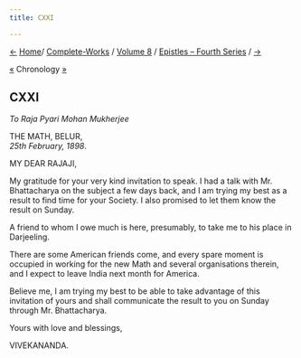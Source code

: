 ```yaml
---
title: CXXI

---
```

<div>

[←](120_shivananda.htm) [Home](../../../index.htm)/
[Complete-Works](../../complete_works.htm) / [Volume
8](../volume_8_contents.htm) / [Epistles – Fourth
Series](epistles_fourth_series_contents.htm) / [→](122_shashi.htm)

  

[«](../../volume_9/letters_fifth_series/117_miss_noble.htm) Chronology
[»](122_shashi.htm)

## CXXI

*To Raja Pyari Mohan Mukherjee*

THE MATH, BELUR,  
*25th February, 1898*.

MY DEAR RAJAJI,

My gratitude for your very kind invitation to speak. I had a talk with
Mr. Bhattacharya on the subject a few days back, and I am trying my best
as a result to find time for your Society. I also promised to let them
know the result on Sunday.

A friend to whom I owe much is here, presumably, to take me to his place
in Darjeeling.

There are some American friends come, and every spare moment is occupied
in working for the new Math and several organisations therein, and I
expect to leave India next month for America.

Believe me, I am trying my best to be able to take advantage of this
invitation of yours and shall communicate the result to you on Sunday
through Mr. Bhattacharya.

Yours with love and blessings,

VIVEKANANDA.

</div>

